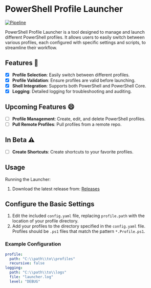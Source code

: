 # PowerShell Profile Launcher
[![Pipeline](https://github.com/ntatschner/GoPowerShellLauncher/actions/workflows/pipeline.yml/badge.svg)](https://github.com/ntatschner/GoPowerShellLauncher/actions/workflows/pipeline.yml)

PowerShell Profile Launcher is a tool designed to manage and launch different PowerShell profiles. It allows users to easily switch between various profiles, each configured with specific settings and scripts, to streamline their workflow.

## Features :tada:

- [x] **Profile Selection**: Easily switch between different profiles.
- [x] **Profile Validation**: Ensure profiles are valid before launching.
- [x] **Shell Integration**: Supports both PowerShell and PowerShell Core.
- [x] **Logging**: Detailed logging for troubleshooting and auditing.

## Upcoming Features :smile:    
- [ ] **Profile Management**: Create, edit, and delete PowerShell profiles.
- [ ] **Pull Remote Profiles**: Pull profiles from a remote repo.
## In Beta :warning:
- [ ] **Create Shortcuts**: Create shortcuts to your favorite profiles.
## Usage
Running the Launcher:

1. Download the latest release from: [Releases](https://github.com/ntatschner/gopowershelllauncher/releases/latest/download/)

## Configure the Basic Settings

1. Edit the included `config.yaml` file, replacing `profile.path` with the location of your profile directory.
2. Add your profiles to the directory specified in the `config.yaml` file. Profiles should be `.ps1` files that match the pattern `*.Profile.ps1`.

### Example Configuration

```yaml
profile:
  path: "C:\\path\\to\\profiles"
  recursive: false
logging:
  path: "C:\\path\\to\\logs"
  file: "launcher.log"
  level: "DEBUG"
